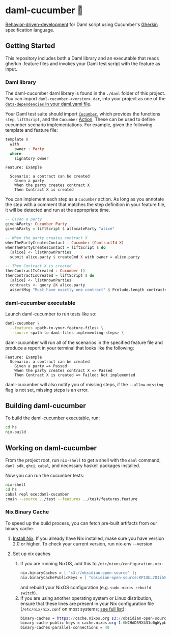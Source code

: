 # daml-cucumber 🥒

[Behavior-driven-development](https://cucumber.io/docs/bdd/) for Daml script using Cucumber's [Gherkin](https://cucumber.io/docs/gherkin/reference/) specification language.

## Getting Started

This repository includes both a Daml library and an executable that reads gherkin .feature files and invokes your Daml test script with the feature as input.

### Daml library

The daml-cucumber daml library is found in the `./daml` folder of this project. You can import `daml-cucumber-<version>.dar`, into your project as one of the [`data-dependencies` in your daml.yaml file](https://docs.daml.com/tools/assistant-build.html#add-a-package-to-a-multi-package-configuration).

Your Daml test suite should import [`Cucumber`](./daml/Cucumber.daml), which provides the functions `step`, `liftScript`, and the `Cucumber` [Action](https://docs.daml.com/daml/intro/5_Restrictions.html#actions-and-do-blocks). These can be used to define cucumber scenario implementations. For example, given the following template and feature file:

```haskell
template X
  with
    owner : Party
  where
    signatory owner
```

```cucumber
Feature: Example

  Scenario: a contract can be created
    Given a party
    When the party creates contract X
    Then Contract X is created
```

You can implement each step as a `Cucumber` action. As long as you annotate the step with a comment that matches the step definition in your feature file, it will be detected and run at the appropriate time.

```haskell
-- Given a party
givenAParty: Cucumber Party
givenAParty = liftScript $ allocateParty "alice"

-- When the party creates contract X
whenThePartyCreatesContact : Cucumber (ContractId X)
whenThePartyCreatesContact = liftScript $ do
  [alice] <- listKnownParties
  submit alice.party $ createCmd X with owner = alice.party

-- Then Contract X is created
thenContractIsCreated : Cucumber ()
thenContractIsCreated = liftScript $ do
  [alice] <- listKnownParties
  contracts <- query @X alice.party
  assertMsg "Must have exactly one contract" $ Prelude.length contracts == 1
```

### daml-cucumber executable

Launch daml-cucumber to run tests like so:

```bash
daml-cucumber \
  --features <path-to-your-feature-files> \
  --source <path-to-daml-files-implementing-steps> \
  ```

daml-cucumber will run all of the scenarios in the specified feature file and produce a report in your terminal that looks like the following:

```
Feature: Example
  Scenario: a contract can be created
    Given a party => Passed
    When the party creates contract X => Passed
    Then Contract X is created => Failed: Not implemented
```

daml-cucumber will also notify you of missing steps, if the `--allow-missing` flag is not set, missing steps is an error.

## Building daml-cucumber

To build the daml-cucumber executable, run:

```bash
cd hs
nix-build
```

## Working on daml-cucumber

From the project root, run `nix-shell` to get a shell with the `daml` command, `daml sdk`, `ghci`, `cabal`, and necessary haskell packages installed.

Now you can run the cucumber tests:

```bash
nix-shell
cd hs
cabal repl exe:daml-cucumber
:main --source ../test --features ../test/features.feature
```

### Nix Binary Cache

To speed up the build process, you can fetch pre-built artifacts from our binary cache.

1. [Install Nix](https://nixos.org/nix/). If you already have Nix installed, make sure you have version 2.0 or higher. To check your current version, run nix-env --version.

2. Set up nix caches
    1. If you are running NixOS, add this to `/etc/nixos/configuration.nix`:
        ```nix
        nix.binaryCaches = [ "s3://obsidian-open-source" ];
        nix.binaryCachePublicKeys = [ "obsidian-open-source:KP1UbL7OIibSjFo9/2tiHCYLm/gJMfy8Tim7+7P4o0I=" ];
        ```
        and rebuild your NixOS configuration (e.g. `sudo nixos-rebuild switch`).
    2. If you are using another operating system or Linux distribution, ensure that these lines are present in your Nix configuration file (`/etc/nix/nix.conf` on most systems; [see full list](https://nixos.org/nix/manual/#sec-conf-file)):
        ```nix
        binary-caches = https://cache.nixos.org s3://obsidian-open-source
        binary-cache-public-keys = cache.nixos.org-1:6NCHdD59X431o0gWypbMrAURkbJ16ZPMQFGspcDShjY= obsidian-open-source:KP1UbL7OIibSjFo9/2tiHCYLm/gJMfy8Tim7+7P4o0I=
        binary-caches-parallel-connections = 40
        ```
